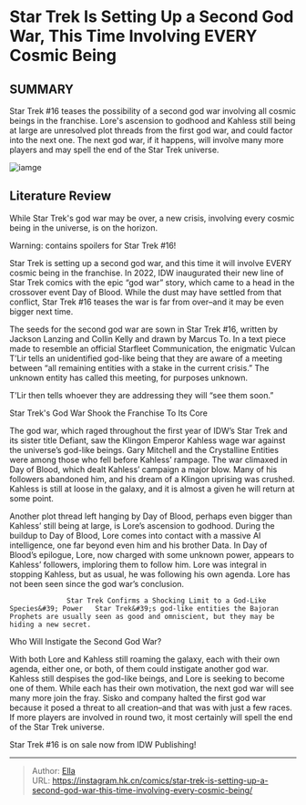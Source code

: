 # Star Trek Is Setting Up a Second God War, This Time Involving EVERY Cosmic Being


## SUMMARY 



  Star Trek #16 teases the possibility of a second god war involving all cosmic beings in the franchise.   Lore&#39;s ascension to godhood and Kahless still being at large are unresolved plot threads from the first god war, and could factor into the next one.   The next god war, if it happens, will involve many more players and may spell the end of the Star Trek universe.  

![iamge](https://static1.srcdn.com/wordpress/wp-content/uploads/2023/02/star-trek-gods-sisko.jpg)

## Literature Review

While Star Trek&#39;s god war may be over, a new crisis, involving every cosmic being in the universe, is on the horizon. 




Warning: contains spoilers for Star Trek #16!




Star Trek is setting up a second god war, and this time it will involve EVERY cosmic being in the franchise. In 2022, IDW inaugurated their new line of Star Trek comics with the epic “god war” story, which came to a head in the crossover event Day of Blood. While the dust may have settled from that conflict, Star Trek #16 teases the war is far from over–and it may be even bigger next time.

The seeds for the second god war are sown in Star Trek #16, written by Jackson Lanzing and Collin Kelly and drawn by Marcus To. In a text piece made to resemble an official Starfleet Communication, the enigmatic Vulcan T’Lir tells an unidentified god-like being that they are aware of a meeting between “all remaining entities with a stake in the current crisis.” The unknown entity has called this meeting, for purposes unknown.

          




T’Lir then tells whoever they are addressing they will “see them soon.”


 Star Trek&#39;s God War Shook the Franchise To Its Core 
          

The god war, which raged throughout the first year of IDW’s Star Trek and its sister title Defiant, saw the Klingon Emperor Kahless wage war against the universe’s god-like beings. Gary Mitchell and the Crystalline Entities were among those who fell before Kahless’ rampage. The war climaxed in Day of Blood, which dealt Kahless’ campaign a major blow. Many of his followers abandoned him, and his dream of a Klingon uprising was crushed. Kahless is still at loose in the galaxy, and it is almost a given he will return at some point.

Another plot thread left hanging by Day of Blood, perhaps even bigger than Kahless’ still being at large, is Lore’s ascension to godhood. During the buildup to Day of Blood, Lore comes into contact with a massive AI intelligence, one far beyond even him and his brother Data. In Day of Blood’s epilogue, Lore, now charged with some unknown power, appears to Kahless’ followers, imploring them to follow him. Lore was integral in stopping Kahless, but as usual, he was following his own agenda. Lore has not been seen since the god war’s conclusion.




                  Star Trek Confirms a Shocking Limit to a God-Like Species&#39; Power   Star Trek&#39;s god-like entities the Bajoran Prophets are usually seen as good and omniscient, but they may be hiding a new secret.   



 Who Will Instigate the Second God War? 
          

With both Lore and Kahless still roaming the galaxy, each with their own agenda, either one, or both, of them could instigate another god war. Kahless still despises the god-like beings, and Lore is seeking to become one of them. While each has their own motivation, the next god war will see many more join the fray. Sisko and company halted the first god war because it posed a threat to all creation–and that was with just a few races. If more players are involved in round two, it most certainly will spell the end of the Star Trek universe.




Star Trek #16 is on sale now from IDW Publishing!



---

> Author: [Ella](https://instagram.hk.cn/)  
> URL: https://instagram.hk.cn/comics/star-trek-is-setting-up-a-second-god-war-this-time-involving-every-cosmic-being/  

